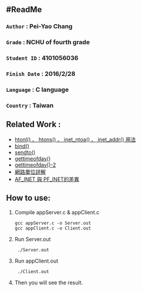 #ReadMe
---
###	`Author` : Pei-Yao Chang
###	`Grade`	:	NCHU of fourth grade
###	`Student ID` : 4101056036
###	`Finish Date` : 2016/2/28
###	`Language` : C language
###	`Country`	:	Taiwan		
		
##	Related Work :
*	[htonl() 、 htons() 、 inet_ntoa() 、 inet_addr() 用法](http://blog.csdn.net/bzhxuexi/article/details/20460655)
* 	[bind()](http://c.biancheng.net/cpp/html/353.html)
*  [sendto()](http://c.biancheng.net/cpp/html/372.html)
*  [gettimeofday()](http://www.cnblogs.com/wainiwann/p/4342212.html)
*  [gettimeofday()-2](http://blog.csdn.net/tigerjibo/article/details/7039434)
*  [網路單位詳解](http://www.spring.url.tw/internet/internet_06.html)
*  [AF_INET 與 PF_INET的差異](http://spyker729.blogspot.tw/2010/07/afinetpfinet.html)

## How to use:
1.	Compile appServer.c & appClient.c
    
    	gcc appServer.c -o Server.out
    	gcc appClient.c -o Client.out

2. Run Server.out
	
		./Server.out		 		
3. Run appClient.out

		./Client.out
4. 	Then you will see the result.

